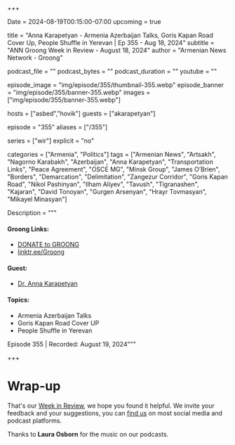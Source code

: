+++

Date = 2024-08-19T00:15:00-07:00
upcoming = true

title = "Anna Karapetyan - Armenia Azerbaijan Talks, Goris Kapan Road Cover Up, People Shuffle in Yerevan | Ep 355 - Aug 18, 2024"
subtitle = "ANN Groong Week in Review - August 18, 2024"
author = "Armenian News Network - Groong"

podcast_file = ""
podcast_bytes = ""
podcast_duration = ""
youtube = ""

episode_image = "img/episode/355/thumbnail-355.webp"
episode_banner = "img/episode/355/banner-355.webp"
images = ["img/episode/355/banner-355.webp"]

hosts = ["asbed","hovik"]
guests = ["akarapetyan"]

episode = "355"
aliases = ["/355"]

series = ["wir"]
explicit = "no"

categories = ["Armenia", "Politics"]
tags = ["Armenian News", "Artsakh", "Nagorno Karabakh", "Azerbaijan", "Anna Karapetyan", "Transportation Links", "Peace Agreement", "OSCE MG", "Minsk Group", "James O’Brien", "Borders", "Demarcation", "Delimitation", "Zangezur Corridor", "Goris Kapan Road", "Nikol Pashinyan", "Ilham Aliyev", "Tavush", "Tigranashen", "Kajaran", "David Tonoyan", "Gurgen Arsenyan", "Hrayr Tovmasyan", "Mikayel Minasyan"]

Description = """

#### Groong Links:
* [DONATE to GROONG](https://podcasts.groong.org/donate)
* [linktr.ee/Groong](https://linktr.ee/groong)

#### Guest:
* [Dr. Anna Karapetyan](/guest/akarapetyan)

#### Topics:
* Armenia Azerbaijan Talks
* Goris Kapan Road Cover UP
* People Shuffle in Yerevan


Episode 355 | Recorded: August 19, 2024"""

+++


# Wrap-up

That's our [Week in Review](https://podcasts.groong.org/), we hope you found it helpful. We invite your feedback and your suggestions, you can [find us](https://linktr.ee/groong) on most social media and podcast platforms.

Thanks to __Laura Osborn__ for the music on our podcasts.
